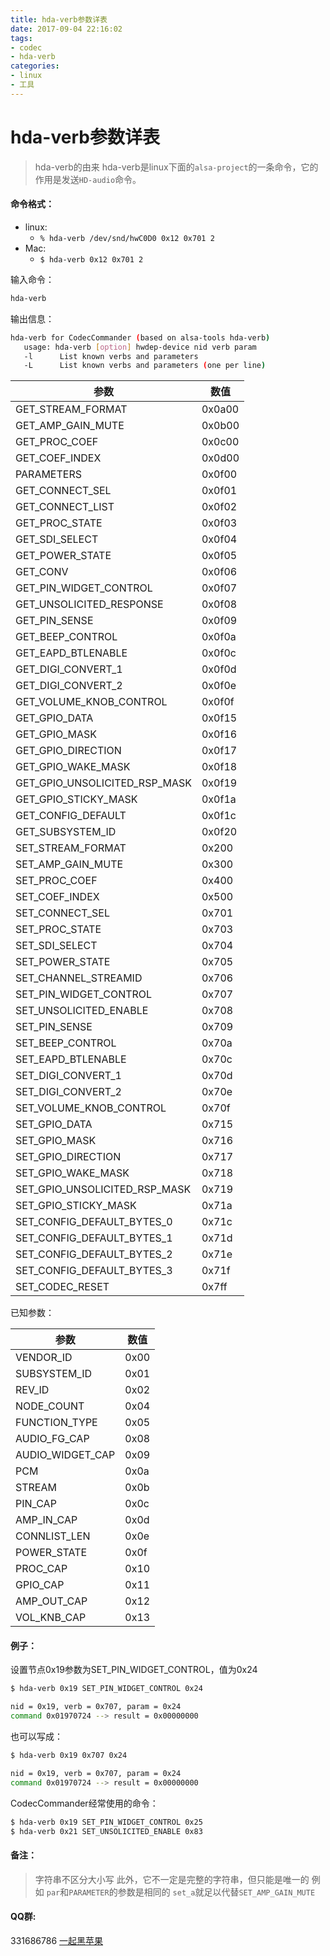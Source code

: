 ```yaml
---
title: hda-verb参数详表
date: 2017-09-04 22:16:02
tags:
- codec
- hda-verb
categories:
- linux
- 工具
---
```


# hda-verb参数详表
> hda-verb的由来
> hda-verb是linux下面的`alsa-project`的一条命令，它的作用是发送`HD-audio`命令。

#### 命令格式：

* linux:
    * `% hda-verb /dev/snd/hwC0D0 0x12 0x701 2` 
* Mac:
    * `$ hda-verb 0x12 0x701 2`

输入命令：

```sh
hda-verb 
```
输出信息：

```sh
hda-verb for CodecCommander (based on alsa-tools hda-verb)
   usage: hda-verb [option] hwdep-device nid verb param
   -l      List known verbs and parameters
   -L      List known verbs and parameters (one per line)
```

|参数                            | 数值  |
|-------------------------------|-------|
|GET_STREAM_FORMAT              | 0x0a00|
|GET_AMP_GAIN_MUTE              | 0x0b00|
|GET_PROC_COEF                  | 0x0c00|
|GET_COEF_INDEX                 | 0x0d00|
|PARAMETERS                     | 0x0f00|
|GET_CONNECT_SEL                | 0x0f01|
|GET_CONNECT_LIST               | 0x0f02|
|GET_PROC_STATE                 | 0x0f03|
|GET_SDI_SELECT                 | 0x0f04|
|GET_POWER_STATE                | 0x0f05|
|GET_CONV                       | 0x0f06|
|GET_PIN_WIDGET_CONTROL         | 0x0f07|
|GET_UNSOLICITED_RESPONSE       | 0x0f08|
|GET_PIN_SENSE                  | 0x0f09|
|GET_BEEP_CONTROL               | 0x0f0a|
|GET_EAPD_BTLENABLE             | 0x0f0c|
|GET_DIGI_CONVERT_1             | 0x0f0d|
|GET_DIGI_CONVERT_2             | 0x0f0e|
|GET_VOLUME_KNOB_CONTROL        | 0x0f0f|
|GET_GPIO_DATA                  | 0x0f15|
|GET_GPIO_MASK                  | 0x0f16|
|GET_GPIO_DIRECTION             | 0x0f17|
|GET_GPIO_WAKE_MASK             | 0x0f18|
|GET_GPIO_UNSOLICITED_RSP_MASK  | 0x0f19|
|GET_GPIO_STICKY_MASK           | 0x0f1a|
|GET_CONFIG_DEFAULT             | 0x0f1c|
|GET_SUBSYSTEM_ID               | 0x0f20|
|SET_STREAM_FORMAT              | 0x200|
|SET_AMP_GAIN_MUTE              | 0x300|
|SET_PROC_COEF                  | 0x400|
|SET_COEF_INDEX                 | 0x500|
|SET_CONNECT_SEL                | 0x701|
|SET_PROC_STATE                 | 0x703|
|SET_SDI_SELECT                 | 0x704|
|SET_POWER_STATE                | 0x705|
|SET_CHANNEL_STREAMID           | 0x706|
|SET_PIN_WIDGET_CONTROL         | 0x707|
|SET_UNSOLICITED_ENABLE         | 0x708|
|SET_PIN_SENSE                  | 0x709|
|SET_BEEP_CONTROL               | 0x70a|
|SET_EAPD_BTLENABLE             | 0x70c|
|SET_DIGI_CONVERT_1             | 0x70d|
|SET_DIGI_CONVERT_2             | 0x70e|
|SET_VOLUME_KNOB_CONTROL        | 0x70f|
|SET_GPIO_DATA                  | 0x715|
|SET_GPIO_MASK                  | 0x716|
|SET_GPIO_DIRECTION             | 0x717|
|SET_GPIO_WAKE_MASK             | 0x718|
|SET_GPIO_UNSOLICITED_RSP_MASK  | 0x719|
|SET_GPIO_STICKY_MASK           | 0x71a|
|SET_CONFIG_DEFAULT_BYTES_0     | 0x71c|
|SET_CONFIG_DEFAULT_BYTES_1     | 0x71d|
|SET_CONFIG_DEFAULT_BYTES_2     | 0x71e|
|SET_CONFIG_DEFAULT_BYTES_3     | 0x71f|
|SET_CODEC_RESET                | 0x7ff|

已知参数：

|参数                            | 数值  |
|-------------------------------|-------|
|VENDOR_ID                  | 0x00|
|SUBSYSTEM_ID               | 0x01|
|REV_ID                     | 0x02|
|NODE_COUNT                 | 0x04|
|FUNCTION_TYPE              | 0x05|
|AUDIO_FG_CAP               | 0x08|
|AUDIO_WIDGET_CAP           | 0x09|
|PCM                        | 0x0a|
|STREAM                     | 0x0b|
|PIN_CAP                    | 0x0c|
|AMP_IN_CAP                 | 0x0d|
|CONNLIST_LEN               | 0x0e|
|POWER_STATE                | 0x0f|
|PROC_CAP                   | 0x10|
|GPIO_CAP                   | 0x11|
|AMP_OUT_CAP                | 0x12|
|VOL_KNB_CAP                | 0x13|


#### 例子：
设置节点0x19参数为SET_PIN_WIDGET_CONTROL，值为0x24

```sh
$ hda-verb 0x19 SET_PIN_WIDGET_CONTROL 0x24

nid = 0x19, verb = 0x707, param = 0x24
command 0x01970724 --> result = 0x00000000
```
也可以写成：

```sh
$ hda-verb 0x19 0x707 0x24

nid = 0x19, verb = 0x707, param = 0x24
command 0x01970724 --> result = 0x00000000
```

CodecCommander经常使用的命令：

```sh
$ hda-verb 0x19 SET_PIN_WIDGET_CONTROL 0x25
$ hda-verb 0x21 SET_UNSOLICITED_ENABLE 0x83
```

#### 备注：
> 字符串不区分大小写
> 此外，它不一定是完整的字符串，但只能是唯一的
> 例如 `par`和`PARAMETER`的参数是相同的
> `set_a`就足以代替`SET_AMP_GAIN_MUTE`

#### QQ群:
331686786 [一起黑苹果](http://shang.qq.com/wpa/qunwpa?idkey=db511a29e856f37cbb871108ffa77a6e79dde47e491b8f2c8d8fe4d3c310de91)

